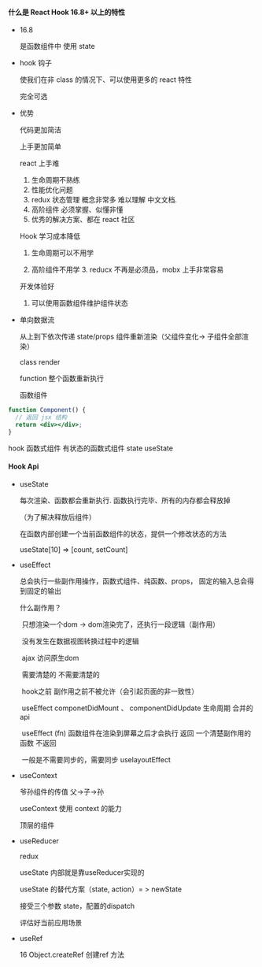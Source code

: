 #### 什么是 React Hook 16.8+ 以上的特性

- 16.8

  是函数组件中 使用 state

- hook 钩子

  使我们在非 class 的情况下、可以使用更多的 react 特性

  完全可选

- 优势

  代码更加简洁

  上手更加简单

  react 上手难

  1. 生命周期不熟练
  2. 性能优化问题
  3. redux 状态管理 概念非常多 难以理解 中文文档.
  4. 高阶组件 必须掌握、似懂非懂
  5. 优秀的解决方案、都在 react 社区

  Hook 学习成本降低

  1. 生命周期可以不用学

  2. 高阶组件不用学 3. reducx 不再是必须品，mobx 上手非常容易

  开发体验好

  1. 可以使用函数组件维护组件状态

- 单向数据流

  从上到下依次传递 state/props 组件重新渲染（父组件变化-> 子组件全部渲染）

  class render

  function 整个函数重新执行

  函数组件

```jsx
function Component() {
  // 返回 jsx 结构
  return <div></div>;
}
```

 hook 函数式组件 有状态的函数式组件 state useState

#### Hook Api

- useState

   每次渲染、函数都会重新执行. 函数执行完毕、所有的内存都会释放掉 

  （为了解决释放后组件）

  在函数内部创建一个当前函数组件的状态，提供一个修改状态的方法

  useState[10] => [count, setCount]

- useEffect

  总会执行一些副作用操作，函数式组件、纯函数、props， 固定的输入总会得到固定的输出

  什么副作用？

  ​	只想渲染一个dom -> dom渲染完了，还执行一段逻辑（副作用）

  ​	没有发生在数据视图转换过程中的逻辑	

  ​	ajax 访问原生dom

  ​	需要清楚的 不需要清楚的

  ​	 hook之前  副作用之前不被允许（会引起页面的非一致性）

  ​	useEffect componetDidMount 、 componentDidUpdate  生命周期 合并的api

  ​	useEffect (fn)  函数组件在渲染到屏幕之后才会执行   返回 一个清楚副作用的函数  不返回

  ​		一般是不需要同步的，需要同步 uselayoutEffect

- useContext

  爷孙组件的传值   父->子->孙

  useContext 使用 context 的能力

  顶层的组件

- useReducer 

  redux

  useState 内部就是靠useReducer实现的

  useState 的替代方案（state, action）= > newState

  接受三个参数 state，配置的dispatch

  评估好当前应用场景

- useRef

  16 Object.createRef 创建ref 方法